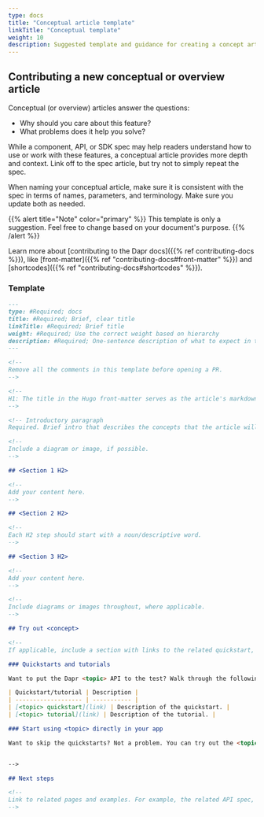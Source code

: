 ```yaml
---
type: docs
title: "Conceptual article template"
linkTitle: "Conceptual template"
weight: 10
description: Suggested template and guidance for creating a concept article
---
```



## Contributing a new conceptual or overview article

Conceptual (or overview) articles answer the questions:

- Why should you care about this feature?
- What problems does it help you solve?

While a component, API, or SDK spec may help readers understand how to use or work with these features, a conceptual article provides more depth and context. Link off to the spec article, but try not to simply repeat the spec.

When naming your conceptual article, make sure it is consistent with the spec in terms of names, parameters, and terminology. Make sure you update both as needed.

{{% alert title="Note" color="primary" %}}
This template is only a suggestion. Feel free to change based on your document's purpose.
{{% /alert %}}

Learn more about [contributing to the Dapr docs]({{% ref contributing-docs %}}), like [front-matter]({{% ref "contributing-docs#front-matter" %}}) and [shortcodes]({{% ref "contributing-docs#shortcodes" %}}).

### Template

```md
---
type: #Required; docs
title: #Required; Brief, clear title
linkTitle: #Required; Brief title
weight: #Required; Use the correct weight based on hierarchy
description: #Required; One-sentence description of what to expect in the article
---

<!--
Remove all the comments in this template before opening a PR.
-->

<!-- 
H1: The title in the Hugo front-matter serves as the article's markdown H1. 
-->

<!-- Introductory paragraph  
Required. Brief intro that describes the concepts that the article will cover. Link off to the appropriate reference, specs, or how-to guides to provide context. -->

<!-- 
Include a diagram or image, if possible. 
-->

## <Section 1 H2>

<!-- 
Add your content here.  
-->

## <Section 2 H2>

<!-- 
Each H2 step should start with a noun/descriptive word.
-->

## <Section 3 H2>

<!--
Add your content here.
-->

<!--
Include diagrams or images throughout, where applicable.
-->

## Try out <concept>

<!-- 
If applicable, include a section with links to the related quickstart, how-to guides, or tutorials. --> 

### Quickstarts and tutorials

Want to put the Dapr <topic> API to the test? Walk through the following quickstart and tutorials to see <topic> in action:

| Quickstart/tutorial | Description |
| ------------------- | ----------- |
| [<topic> quickstart](link) | Description of the quickstart. |
| [<topic> tutorial](link) | Description of the tutorial. |

### Start using <topic> directly in your app

Want to skip the quickstarts? Not a problem. You can try out the <topic> building block directly in your application. After [Dapr is installed](link), you can begin using the <topic> API, starting with [the <topic> how-to guide](link).


-->

## Next steps

<!--
Link to related pages and examples. For example, the related API spec, related building blocks, etc.
-->

```